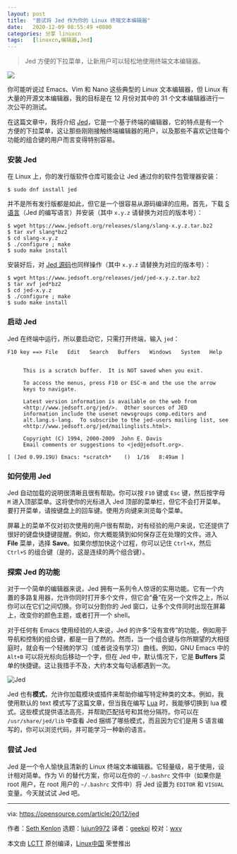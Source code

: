 ```yaml
---
layout: post
title:	"尝试将 Jed 作为你的 Linux 终端文本编辑器"
date:	2020-12-09 08:55:49 +0800 
categories:	分享 linuxcn 
tags:	[linuxcn,编辑器,Jed]
---
```




> 
> Jed 方便的下拉菜单，让新用户可以轻松地使用终端文本编辑器。
> 
> 
> 


![](/Asserts/Images//attachment/album/202012/09/085456f7fmt74eu6eekpmt.jpg)


你可能听说过 Emacs、Vim 和 Nano 这些典型的 Linux 文本编辑器，但 Linux 有大量的开源文本编辑器，我的目标是在 12 月份对其中的 31 个文本编辑器进行一次公平的测试。


在这篇文章中，我将介绍 [Jed](https://www.jedsoft.org/jed)，它是一个基于终端的编辑器，它的特点是有一个方便的下拉菜单，这让那些刚刚接触终端编辑器的用户，以及那些不喜欢记住每个功能的组合键的用户而言变得特别容易。


### 安装 Jed


在 Linux 上，你的发行版软件仓库可能会让 Jed 通过你的软件包管理器安装：



```
$ sudo dnf install jed

```

并不是所有发行版都是如此，但它是一个很容易从源码编译的应用。首先，下载 [S 语言](https://www.jedsoft.org/releases/slang/)（Jed 的编写语言）并安装（其中 `x.y.z` 请替换为对应的版本号）：



```
$ wget https://www.jedsoft.org/releases/slang/slang-x.y.z.tar.bz2
$ tar xvf slang*bz2
$ cd slang-x.y.z
$ ./configure ; make
$ sudo make install

```

安装好后，对 [Jed 源码](https://www.jedsoft.org/releases/jed)也同样操作（其中 `x.y.z` 请替换为对应的版本号）：



```
$ wget https://www.jedsoft.org/releases/jed/jed-x.y.z.tar.bz2
$ tar xvf jed*bz2
$ cd jed-x.y.z
$ ./configure ; make
$ sudo make install

```

### 启动 Jed


Jed 在终端中运行，所以要启动它，只需打开终端，输入 `jed`：



```
F10 key ==> File   Edit   Search   Buffers   Windows   System   Help


     This is a scratch buffer.  It is NOT saved when you exit.

     To access the menus, press F10 or ESC-m and the use the arrow
     keys to navigate.

     Latest version information is available on the web from
     <http://www.jedsoft.org/jed/>.  Other sources of JED
     information include the usenet newsgroups comp.editors and
     alt.lang.s-lang.  To subscribe to the jed-users mailing list, see
     <http://www.jedsoft.org/jed/mailinglists.html>.

     Copyright (C) 1994, 2000-2009  John E. Davis
     Email comments or suggestions to <jed@jedsoft.org>.

[ (Jed 0.99.19U) Emacs: *scratch*    ()  1/16   8:49am ]

```

### 如何使用 Jed


Jed 自动加载的说明很清晰且很有帮助。你可以按 `F10` 键或 `Esc` 键，然后按字母 `M` 进入顶部菜单。这将使你的光标进入 Jed 顶部的菜单栏，但它不会打开菜单。要打开菜单，请按键盘上的回车键。使用方向键来浏览每个菜单。


屏幕上的菜单不仅对初次使用的用户很有帮助，对有经验的用户来说，它还提供了很好的键盘快捷键提醒。例如，你大概能猜到如何保存正在处理的文件。进入 **File** 菜单，选择 **Save**。如果你想加快这个过程，你可以记住 `Ctrl+X`，然后 `Ctrl+S` 的组合键（是的，这是连续的两个组合键）。


### 探索 Jed 的功能


对于一个简单的编辑器来说，Jed 拥有一系列令人惊讶的实用功能。它有一个内置的多路复用器，允许你同时打开多个文件，但它会“叠”在另一个文件之上，所以你可以在它们之间切换。你可以分割你的 Jed 窗口，让多个文件同时出现在屏幕上，改变你的颜色主题，或者打开一个 shell。


对于任何有 Emacs 使用经验的人来说，Jed 的许多“没有宣传”的功能，例如用于导航和控制的组合键，都是一目了然的。然而，当一个组合键与你所期望的大相径庭时，就会有一个轻微的学习（或者说没有学习）曲线。例如，GNU Emacs 中的 `Alt+B` 可以将光标向后移动一个字，但在 Jed 中，默认情况下，它是 **Buffers** 菜单的快捷键。这让我措手不及，大约本文每句话都遇到一次。


![Jed](/Asserts/Images//attachment/album/202012/09/085555hw48f4momml7o7nl.png "Jed")


Jed 也有**模式**，允许你加载模块或插件来帮助你编写特定种类的文本。例如，我使用默认的 text 模式写了这篇文章，但当我在编写 [Lua](https://opensource.com/article/20/2/lua-cheat-sheet) 时，我能够切换到 lua 模式。这些模式提供语法高亮，并帮助匹配括号和其他分隔符。你可以在 `/usr/share/jed/lib` 中查看 Jed 捆绑了哪些模式，而且因为它们是用 S 语言编写的，你可以浏览代码，并可能学习一种新的语言。


### 尝试 Jed


Jed 是一个令人愉快且清新的 Linux 终端文本编辑器。它轻量级，易于使用，设计相对简单。作为 Vi 的替代方案，你可以在你的 `~/.bashrc` 文件中（如果你是 root 用户，在 root 用户的 `~/.bashrc` 文件中）将 Jed 设置为 `EDITOR` 和 `VISUAL` 变量。今天就试试 Jed 吧。




---


via: <https://opensource.com/article/20/12/jed>


作者：[Seth Kenlon](https://opensource.com/users/seth) 选题：[lujun9972](https://github.com/lujun9972) 译者：[geekpi](https://github.com/geekpi) 校对：[wxy](https://github.com/wxy)


本文由 [LCTT](https://github.com/LCTT/TranslateProject) 原创编译，[Linux中国](https://linux.cn/) 荣誉推出

